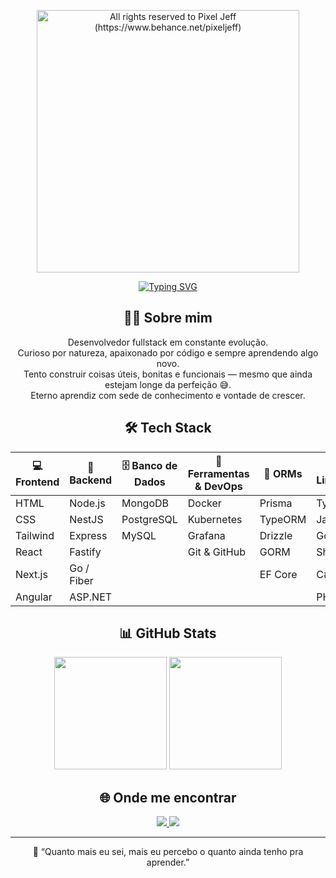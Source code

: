 <p align="center">
  <img 
    src="https://mir-s3-cdn-cf.behance.net/project_modules/1400_opt_1/dece5f124024167.60fb03546918b.gif" 
    alt="All rights reserved to Pixel Jeff (https://www.behance.net/pixeljeff)" 
    height="420px"
/>
</p>

<div align="center">
  <a href="https://git.io/typing-svg">
    <img 
      src="https://readme-typing-svg.demolab.com?font=Press+Start+2P&duration=2200&pause=850&color=fffefe&width=300&lines=Hello+Guys!" 
      alt="Typing SVG"
/>
  </a>
</div>

<h2 align="center">🧑‍💻 Sobre mim</h2>

<p align="center">
  Desenvolvedor fullstack em constante evolução.<br/>
  Curioso por natureza, apaixonado por código e sempre aprendendo algo novo.<br/>
  Tento construir coisas úteis, bonitas e funcionais — mesmo que ainda estejam longe da perfeição 😅.<br/>
  Eterno aprendiz com sede de conhecimento e vontade de crescer.
</p>

<h2 align="center">🛠️ Tech Stack</h2>

<div align="center">

| 💻 Frontend | 🧠 Backend | 🗄️ Banco de Dados | 🔧 Ferramentas & DevOps | 🧬 ORMs | 🔤 Linguagens |
|------------|------------|-------------------|--------------------------|--------|----------------|
| HTML       | Node.js    | MongoDB           | Docker                   | Prisma | TypeScript     |
| CSS        | NestJS     | PostgreSQL        | Kubernetes               | TypeORM| JavaScript     |
| Tailwind   | Express    | MySQL             | Grafana                  | Drizzle| Go             |
| React      | Fastify    |                   | Git & GitHub             | GORM   | Shell Script   |
| Next.js    | Go / Fiber |                   |                          | EF Core| C#             |
| Angular    | ASP.NET    |                   |                          |        | PHP            |

</div>

<h2 align="center">📊 GitHub Stats</h2>

<div align="center">
  <img height="180em" src="https://github-readme-stats.vercel.app/api?username=Ranskyth&show_icons=true&theme=tokyonight&count_private=true"/>
  <img height="180em" src="https://github-readme-stats.vercel.app/api/top-langs/?username=Ranskyth&layout=compact&theme=tokyonight"/>
</div>

<h2 align="center">🌐 Onde me encontrar</h2>

<p align="center">
  <a href="https://www.linkedin.com/in/gabriel-devfullstack/" target="_blank">
    <img src="https://img.shields.io/badge/LinkedIn-0A66C2?style=for-the-badge&logo=linkedin&logoColor=white" />
  </a>
  <a href="https://portfoliogabriellima.vercel.app/" target="_blank">
    <img src="https://img.shields.io/badge/Portfolio-000000?style=for-the-badge&logo=About.me&logoColor=white" />
  </a>
</p>

---

<p align="center">💬 “Quanto mais eu sei, mais eu percebo o quanto ainda tenho pra aprender.”</p>


